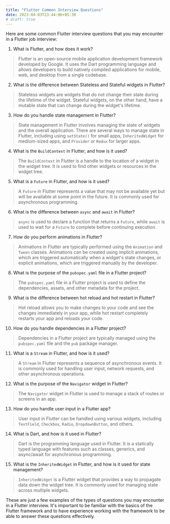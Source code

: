 ```yaml
---
title: "Flutter Common Interview Questions"
date: 2023-04-03T23:44:06+05:30
# draft: true
---
```



Here are some common Flutter interview questions that you may encounter in a Flutter job interview:

1.  What is Flutter, and how does it work?

> Flutter is an open-source mobile application development framework developed by Google. It uses the Dart programming language and allows developers to build natively compiled applications for mobile, web, and desktop from a single codebase.

2.  What is the difference between Stateless and Stateful widgets in Flutter?
> Stateless widgets are widgets that do not change their state during the lifetime of the widget. Stateful widgets, on the other hand, have a mutable state that can change during the widget's lifetime.

3.  How do you handle state management in Flutter?
>    State management in Flutter involves managing the state of widgets and the overall application. There are several ways to manage state in Flutter, including using `setState()` for small apps, `InheritedWidget` for medium-sized apps, and `Provider` or `Redux` for larger apps.

4.  What is the `BuildContext` in Flutter, and how is it used?
>    The `BuildContext` in Flutter is a handle to the location of a widget in the widget tree. It is used to find other widgets or resources in the widget tree.

5.  What is a `Future` in Flutter, and how is it used?
>    A `Future` in Flutter represents a value that may not be available yet but will be available at some point in the future. It is commonly used for asynchronous programming.

6.  What is the difference between `async` and `await` in Flutter?
>    `async` is used to declare a function that returns a `Future`, while `await` is used to wait for a `Future` to complete before continuing execution.

7.  How do you perform animations in Flutter?
>    Animations in Flutter are typically performed using the `Animation` and `Tween` classes. Animations can be created using implicit animations, which are triggered automatically when a widget's state changes, or explicit animations, which are triggered manually by the developer.

8.  What is the purpose of the `pubspec.yaml` file in a Flutter project?
>    The `pubspec.yaml` file in a Flutter project is used to define the dependencies, assets, and other metadata for the project.

9.  What is the difference between hot reload and hot restart in Flutter?
>    Hot reload allows you to make changes to your code and see the changes immediately in your app, while hot restart completely restarts your app and reloads your code.

10. How do you handle dependencies in a Flutter project?
>    Dependencies in a Flutter project are typically managed using the `pubspec.yaml` file and the `pub` package manager.

11. What is a `Stream` in Flutter, and how is it used?
>    A `Stream` in Flutter represents a sequence of asynchronous events. It is commonly used for handling user input, network requests, and other asynchronous operations.

12. What is the purpose of the `Navigator` widget in Flutter?
>    The `Navigator` widget in Flutter is used to manage a stack of routes or screens in an app.

13. How do you handle user input in a Flutter app?
>    User input in Flutter can be handled using various widgets, including `TextField`, `Checkbox`, `Radio`, `DropdownButton`, and others.

14. What is Dart, and how is it used in Flutter?
>    Dart is the programming language used in Flutter. It is a statically typed language with features such as classes, generics, and async/await for asynchronous programming.

15. What is the `InheritedWidget` in Flutter, and how is it used for state management?
>    `InheritedWidget` is a Flutter widget that provides a way to propagate data down the widget tree. It is commonly used for managing state across multiple widgets.

These are just a few examples of the types of questions you may encounter in a Flutter interview. It's important to be familiar with the basics of the Flutter framework and to have experience working with the framework to be able to answer these questions effectively.
